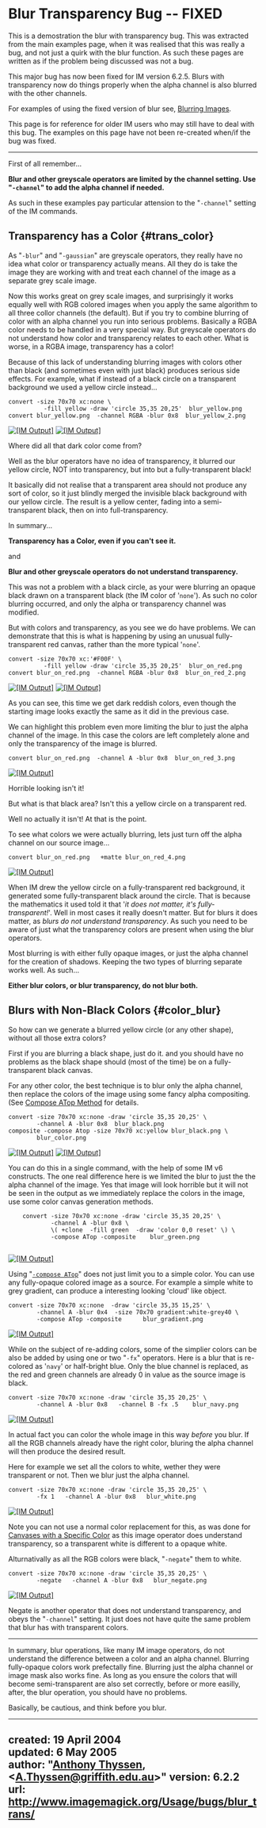 # Blur Transparency Bug -- FIXED

This is a demostration the blur with transparency bug.
This was extracted from the main examples page, when it was realised that this was really a bug, and not just a quirk with the blur function.
As such these pages are written as if the problem being discussed was not a bug.

This major bug has now been fixed for IM version 6.2.5.
Blurs with transparency now do things properly when the alpha channel is also blurred with the other channels.

For examples of using the fixed version of blur see, [Blurring Images](../../convolve/#blur).

This page is for reference for older IM users who may still have to deal with this bug.
The examples on this page have not been re-created when/if the bug was fixed.

------------------------------------------------------------------------

First of all remember...

**Blur and other greyscale operators are limited by the channel setting.
Use "`-channel`" to add the alpha channel if needed.**

As such in these examples pay particular attension to the "`-channel`" setting of the IM commands.

## Transparency has a Color {#trans_color}

As "`-blur`" and "`-gaussian`" are greyscale operators, they really have no idea what color or transparency actually means.
All they do is take the image they are working with and treat each channel of the image as a separate grey scale image.

Now this works great on grey scale images, and surprisingly it works equally well with RGB colored images when you apply the same algorithm to all three collor channels (the default).
But if you try to combine blurring of color with an alpha channel you run into serious problems.
Basically a RGBA color needs to be handled in a very special way.
But greyscale operators do not understand how color and transparency relates to each other.
What is worse, in a RGBA image, transparency has a color!

Because of this lack of understanding blurring images with colors other than black (and sometimes even with just black) produces serious side effects.
For example, what if instead of a black circle on a transparent background we used a yellow circle instead...

~~~
convert -size 70x70 xc:none \
          -fill yellow -draw 'circle 35,35 20,25'  blur_yellow.png
convert blur_yellow.png  -channel RGBA -blur 0x8  blur_yellow_2.png
~~~


[![\[IM Output\]](blur_yellow.png)](blur_yellow.png) [![\[IM Output\]](blur_yellow_2.png)](blur_yellow_2.png)

Where did all that dark color come from?

Well as the blur operators have no idea of transparency, it blurred our yellow circle, NOT into transparency, but into but a fully-transparent black!

It basically did not realise that a transparent area should not produce any sort of color, so it just blindly merged the invisible black background with our yellow circle.
The result is a yellow center, fading into a semi-transparent black, then on into full-transparency.

In summary...

**Transparency has a Color, even if you can't see it.**

and

**Blur and other greyscale operators do not understand transparency.**

This was not a problem with a black circle, as your were blurring an opaque black drawn on a transparent black (the IM color of '`none`').
As such no color blurring occurred, and only the alpha or transparency channel was modified.

But with colors and transparency, as you see we do have problems.
We can demonstrate that this is what is happening by using an unusual fully-transparent red canvas, rather than the more typical '`none`'.

~~~
convert -size 70x70 xc:'#F00F' \
          -fill yellow -draw 'circle 35,35 20,25'  blur_on_red.png
convert blur_on_red.png  -channel RGBA -blur 0x8  blur_on_red_2.png
~~~


[![\[IM Output\]](blur_on_red.png)](blur_on_red.png)
[![\[IM Output\]](blur_on_red_2.png)](blur_on_red_2.png)

As you can see, this time we get dark reddish colors, even though the starting image looks exactly the same as it did in the previous case.
  
We can highlight this problem even more limiting the blur to just the alpha channel of the image.
In this case the colors are left completely alone and only the transparency of the image is blurred.

~~~
convert blur_on_red.png  -channel A -blur 0x8  blur_on_red_3.png
~~~


[![\[IM Output\]](blur_on_red_3.png)](blur_on_red_3.png)

Horrible looking isn't it!

But what is that black area?
Isn't this a yellow circle on a transparent red.

Well no actually it isn't!
At that is the point.
  
To see what colors we were actually blurring, lets just turn off the alpha channel on our source image...

~~~
convert blur_on_red.png   +matte blur_on_red_4.png
~~~


[![\[IM Output\]](blur_on_red_4.png)](blur_on_red_4.png)

When IM drew the yellow circle on a fully-transparent red background, it generated some fully-transparent black around the circle.
That is because the mathematics it used told it that '*it does not matter, it's fully-transparent!*'.
Well in most cases it really doesn't matter.
But for blurs it does matter, as *blurs do not understand transparency*.
As such you need to be aware of just what the transparency colors are present when using the blur operators.

Most blurring is with either fully opaque images, or just the alpha channel for the creation of shadows.
Keeping the two types of blurring separate works well.
As such...

**Either blur colors, or blur transparency, do not blur both.**

## Blurs with Non-Black Colors {#color_blur}

So how can we generate a blurred yellow circle (or any other shape), without all those extra colors?

First if you are blurring a black shape, just do it.
and you should have no problems as the black shape should (most of the time) be on a fully-transparent black canvas.

For any other color, the best technique is to blur only the alpha channel, then replace the colors of the image using some fancy alpha compositing.
(See [Compose ATop Method](../../compose/#atop) for details.

~~~
convert -size 70x70 xc:none -draw 'circle 35,35 20,25' \
        -channel A -blur 0x8  blur_black.png
composite -compose Atop -size 70x70 xc:yellow blur_black.png \
        blur_color.png
~~~


[![\[IM Output\]](blur_black.png)](blur_black.png)
[![\[IM Output\]](blur_color.png)](blur_color.png)

You can do this in a single command, with the help of some IM v6 constructs.
The one real difference here is we limited the blur to just the the alpha channel of the image.
Yes that image will look horrible but it will not be seen in the output as we immediately replace the colors in the image, use some color canvas generation methods.
  
        convert -size 70x70 xc:none -draw 'circle 35,35 20,25' \
                -channel A -blur 0x8 \
                \( +clone  -fill green  -draw 'color 0,0 reset' \) \
                -compose ATop -composite    blur_green.png
     

  
[![\[IM Output\]](blur_green.png)](blur_green.png)

Using "[`-compose ATop`](../../compose/#atop)" does not just limit you to a simple color.
You can use any fully-opaque colored image as a source.
For example a simple white to grey gradient, can produce a interesting looking 'cloud' like object.

~~~
convert -size 70x70 xc:none  -draw 'circle 35,35 15,25' \
        -channel A -blur 0x4  -size 70x70 gradient:white-grey40 \
        -compose ATop -composite      blur_gradient.png
~~~


[![\[IM Output\]](blur_gradient.png)](blur_gradient.png)

While on the subject of re-adding colors, some of the simplier colors can be also be added by using one or two "`-fx`" operators.
Here is a blur that is re-colored as '`navy`' or half-bright blue.
Only the blue channel is replaced, as the red and green channels are already 0 in value as the source image is black.

~~~
convert -size 70x70 xc:none -draw 'circle 35,35 20,25' \
        -channel A -blur 0x8   -channel B -fx .5    blur_navy.png
~~~


[![\[IM Output\]](blur_navy.png)](blur_navy.png)

In actual fact you can color the whole image in this way *before* you blur.
If all the RGB channels already have the right color, bluring the alpha channel will then produce the desired result.

Here for example we set all the colors to white, wether they were transparent or not.
Then we blur just the alpha channel.

~~~
convert -size 70x70 xc:none -draw 'circle 35,35 20,25' \
        -fx 1   -channel A -blur 0x8   blur_white.png
~~~


[![\[IM Output\]](blur_white.png)](blur_white.png)

Note you can not use a normal color replacement for this, as was done for [Canvases with a Specific Color](../../canvas/#canvas_specific) as this image operator does understand transparency, so a transparent white is different to a opaque white.

Alturnativally as all the RGB colors were black, "`-negate`" them to white.

~~~
convert -size 70x70 xc:none -draw 'circle 35,35 20,25' \
        -negate   -channel A -blur 0x8   blur_negate.png
~~~


[![\[IM Output\]](blur_negate.png)](blur_negate.png)

Negate is another operator that does not understand transparency, and obeys the "`-channel`" setting.
It just does not have quite the same problem that blur has with transparent colors.

------------------------------------------------------------------------

In summary, blur operations, like many IM image operators, do not understand the difference between a color and an alpha channel.
Blurring fully-opaque colors work prefectally fine.
Blurring just the alpha channel or image mask also works fine.
As long as you ensure the colors that will become semi-transparent are also set correctly, before or more easilly, after, the blur operation, you should have no problems.

Basically, be cautious, and think before you blur.

---
created: 19 April 2004  
updated: 6 May 2005  
author: "[Anthony Thyssen](http://www.ict.griffith.edu.au/anthony/anthony.html), &lt;[A.Thyssen@griffith.edu.au](http://www.ict.griffith.edu.au/anthony/mail.shtml)&gt;"
version: 6.2.2
url: http://www.imagemagick.org/Usage/bugs/blur_trans/
---
